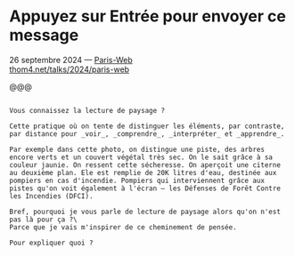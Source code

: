 
<!-- .slide: data-background="images/serre-des-comilles.jpg" data-state="background-dark" -->


# Appuyez sur Entrée pour envoyer ce message

26 septembre 2024 — [Paris-Web][]\
[thom4.net/talks/2024/paris-web](/talks/2024/paris-web/)


[Paris-Web]: https://www.paris-web.fr/2024/conference/appuyez-sur-entree-pour-envoyer-ce-message


@@@

<!-- .slide: data-background="images/serre-des-comilles.jpg" -->

~~~~

Vous connaissez la lecture de paysage ?

Cette pratique où on tente de distinguer les éléments, par contraste, par distance pour _voir_, _comprendre_, _interpréter_ et _apprendre_.

Par exemple dans cette photo, on distingue une piste, des arbres encore verts et un couvert végétal très sec. On le sait grâce à sa couleur jaunie. On ressent cette sécheresse. On aperçoit une citerne au deuxième plan. Ele est remplie de 20K litres d'eau, destinée aux pompiers en cas d'incendie. Pompiers qui interviennent grâce aux pistes qu'on voit également à l'écran — les Défenses de Forêt Contre les Incendies (DFCI).

Bref, pourquoi je vous parle de lecture de paysage alors qu'on n'est pas là pour ça ?\
Parce que je vais m'inspirer de ce cheminement de pensée.

Pour expliquer quoi ?
